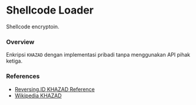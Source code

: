 # Shellcode Loader

Shellcode encryptoin.

### Overview

Enkripsi `KHAZAD` dengan implementasi pribadi tanpa menggunakan API pihak ketiga.

### References

- [Reversing.ID KHAZAD Reference](https://github.com/ReversingID/Crypto-Reference/tree/master/References/Modern/Block-Cipher/KHAZAD)
- [Wikipedia KHAZAD](https://en.wikipedia.org/wiki/KHAZAD)